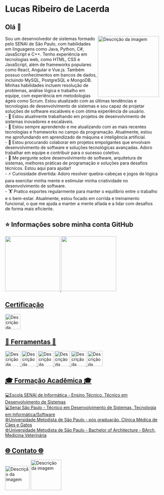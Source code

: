 # Lucas Ribeiro de Lacerda

## Olá 👋

<img src="https://github.com/lrlacerda/Lucas-Ribeiro-Lacerda/blob/main/img/img-headne.png" alt="Descrição da imagem" align="right" width="200">
Sou um desenvolvedor de sistemas formado pelo SENAI de São Paulo, com habilidades em linguagens como Java, Python, C#, JavaScript e C++. Tenho experiência em tecnologias web, como HTML, CSS e JavaScript, além de frameworks populares como React, Angular e Vue.js. Também possuo conhecimentos em bancos de dados, incluindo MySQL, PostgreSQL e MongoDB. Minhas habilidades incluem resolução de problemas, análise lógica e trabalho em equipe, com experiência em metodologias ágeis como Scrum. Estou atualizado com as últimas tendências e tecnologias de desenvolvimento de sistemas e sou capaz de projetar soluções de software escaláveis e com ótima experiência de usuário.

<div>
- 🔭 Estou atualmente trabalhando em projetos de desenvolvimento de sistemas inovadores e escaláveis.
</div>
<div>
- 🌱 Estou sempre aprendendo e me atualizando com as mais recentes tecnologias e frameworks no campo da programação. Atualmente, estou me aprofundando em aprendizado de máquina e inteligência artificial.
</div>  
<div>
- 👯 Estou procurando colaborar em projetos empolgantes que envolvam desenvolvimento de software e soluções tecnológicas avançadas. Adoro trabalhar em equipe e contribuir para o sucesso coletivo.
</div>  
<div>
- 💬 Me pergunte sobre desenvolvimento de software, arquitetura de sistemas, melhores práticas de programação e soluções para desafios técnicos. Estou aqui para ajudar!
</div>  
<div>
- ⚡ Curiosidade divertida: Adoro resolver quebra-cabeças e jogos de lógica para exercitar minha mente e estimular minha criatividade no desenvolvimento de software.
</div>
<div>
- 🏋️ Pratico esportes regularmente para manter o equilíbrio entre o trabalho e o bem-estar. Atualmente, estou focado em corrida e treinamento funcional, o que me ajuda a manter a mente afiada e a lidar com desafios de forma mais eficiente.
</div>

## ⭐ Informações sobre minha conta GitHub

 <div>
  <a href="https://github.com/lrlacerda">
  <img height="180em" src="https://github-readme-stats.vercel.app/api?username=lrlacerda&show_icons=true&theme=dracula&include_all_commits=true&count_private=true"/>
  <img height="180em" src="https://github-readme-stats.vercel.app/api/top-langs/?username=lrlacerda&layout=compact&langs_count=16&theme=dracula"/>
</div>

##  Certificação
<div>
   <img src="https://www.credly.com/badges/dcc8bb58-664c-48d9-95a1-499e2221a7ac/public_url" alt="Descrição da imagem" width="50">
</div>

## 🔧 Ferramentas 🔧

<div>
  <img src="https://github.com/lrlacerda/Lucas-Ribeiro-Lacerda/blob/main/img/csharp-original.svg" alt="Descrição da imagem" width="50">
  <img src="https://github.com/lrlacerda/Lucas-Ribeiro-Lacerda/blob/main/img/javascript-plain.svg" alt="Descrição da imagem" width="50">
  <img src="https://github.com/lrlacerda/Lucas-Ribeiro-Lacerda/blob/main/img/react-original.svg" alt="Descrição da imagem" width="50">
  <img src="https://github.com/lrlacerda/Lucas-Ribeiro-Lacerda/blob/main/img/html5-original.svg" alt="Descrição da imagem" width="50">
  <img src="https://github.com/lrlacerda/Lucas-Ribeiro-Lacerda/blob/main/img/css3-original.svg" alt="Descrição da imagem" width="50">
  <img src="https://github.com/lrlacerda/Lucas-Ribeiro-Lacerda/blob/main/img/azure-original.svg" alt="Descrição da imagem" width="50">
</div>

##

## 🎓 Formação Acadêmica 🎓

<div>
  💻Escola SENAI de Informática - Ensino Técnico, Técnico em Desenvolvimento de Sistemas
</div>
<div>
  💻Senai São Paulo - Técnico em Desenvolvimento de Sistemas, Tecnologia em Informática/Software
</div>
  <div>
  ⚙️Universidade Metodista de São Paulo - pós graduação, Clinica Médica de Cães e Gatos
</div>
<div>
  ⚙️Universidade Metodista de São Paulo - Bachelor of Architecture - BArch, Medicina Veterinária
</div>

## 🌐 Contato 🌐

<div>
  <a href="URL"><img src="https://github.com/lrlacerda/Lucas-Ribeiro-Lacerda/blob/main/img/68747470733a2f2f696d672e736869656c64732e696f2f62616467652f2d476d61696c2d2532333333333f7374796c653d666f722d7468652d6261646765266c6f676f3d676d61696c266c6f676f436f6c6f723d7768.svg" alt="Descrição da imagem" width="80"></a>
  <a href="https://www.linkedin.com/in/lucasribeirolacerda/"> <img src="https://github.com/lrlacerda/Lucas-Ribeiro-Lacerda/blob/main/img/68747470733a2f2f696d672e736869656c64732e696f2f62616467652f2d4c696e6b6564496e2d2532333030373742353f7374796c653d666f722d7468652d6261646765266c6f676f3d6c696e6b6564696e266c6f67.svg" alt="Descrição da imagem" width="100"></a>
</div>


